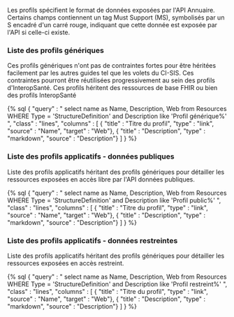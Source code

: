 Les profils spécifient le format de données exposées par l'API Annuaire. Certains champs contiennent un tag Must Support (MS), symbolisés par un S encadré d'un carré rouge, indiquant que cette donnée est exposée par l'API si celle-ci existe.

### Liste des profils génériques

Ces profils génériques n'ont pas de contraintes fortes pour être héritées facilement par les autres guides tel que les volets du CI-SIS. Ces contraintes pourront être réutilisées progressivement au sein des profils d'InteropSanté.
Ces profils héritent des ressources de base FHIR ou bien des profils InteropSanté


{% sql {
    "query" : " select name as Name, Description, Web from Resources WHERE Type = 'StructureDefinition' and Description like 'Profil générique%' ",
    "class" : "lines",
    "columns" : [
        { "title" : "Titre du profil", "type" : "link", "source" : "Name", "target" : "Web"},
        { "title" : "Description", "type" : "markdown", "source" : "Description"}
    ]
} %}

### Liste des profils applicatifs - données publiques

Liste des profils applicatifs héritant des profils génériques pour détailler les ressources exposées en accès libre par l'API données publiques.

{% sql {
    "query" : " select name as Name, Description, Web from Resources WHERE Type = 'StructureDefinition' and Description like 'Profil public%' ",
    "class" : "lines",
    "columns" : [
        { "title" : "Titre du profil", "type" : "link", "source" : "Name", "target" : "Web"},
        { "title" : "Description", "type" : "markdown", "source" : "Description"}
    ]
} %}

### Liste des profils applicatifs - données restreintes

Liste des profils applicatifs héritant des profils génériques pour détailler les ressources exposées en accès restreint.

{% sql {
    "query" : " select name as Name, Description, Web from Resources WHERE Type = 'StructureDefinition' and Description like 'Profil restreint%' ",
    "class" : "lines",
    "columns" : [
        { "title" : "Titre du profil", "type" : "link", "source" : "Name", "target" : "Web"},
        { "title" : "Description", "type" : "markdown", "source" : "Description"}
    ]
} %}
